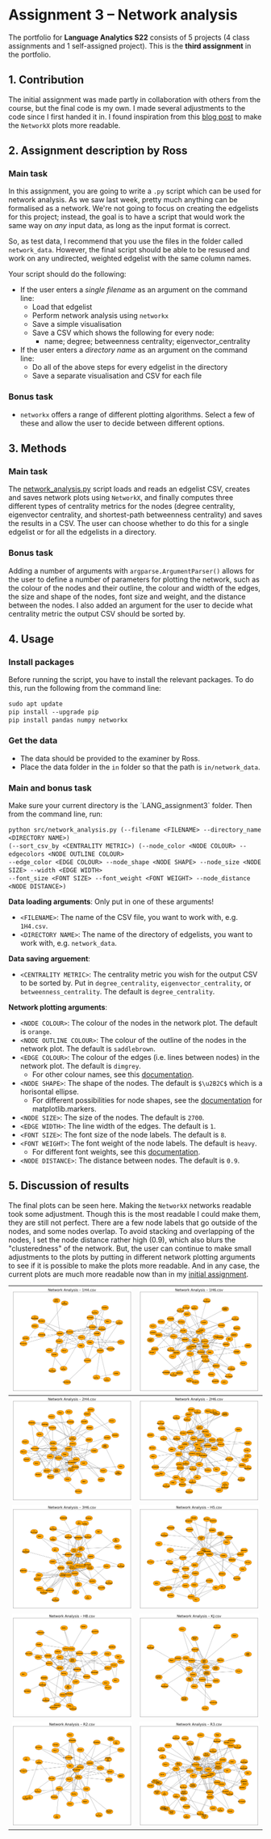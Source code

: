 # Assignment 3 – Network analysis
The portfolio for __Language Analytics S22__ consists of 5 projects (4 class assignments and 1 self-assigned project). This is the __third assignment__ in the portfolio. 

## 1. Contribution
The initial assignment was made partly in collaboration with others from the course, but the final code is my own. I made several adjustments to the code since I first handed it in. I found inspiration from this [blog post](https://towardsdatascience.com/customizing-networkx-graphs-f80b4e69bedf) to make the `NetworkX` plots more readable.

## 2. Assignment description by Ross
### Main task
In this assignment, you are going to write a ```.py``` script which can be used for network analysis. As we saw last week, pretty much anything can be formalised as a network. We're not going to focus on creating the edgelists for this project; instead, the goal is to have a script that would work the same way on _any_ input data, as long as the input format is correct. 

So, as test data, I recommend that you use the files in the folder called ```network_data```. However, the final script should be able to be resused and work on any undirected, weighted edgelist with the same column names.

Your script should do the following:

- If the user enters a _single filename_ as an argument on the command line:
  - Load that edgelist
  - Perform network analysis using ```networkx```
  - Save a simple visualisation
  - Save a CSV which shows the following for every node:
    - name; degree; betweenness centrality; eigenvector_centrality
- If the user enters a _directory name_ as an argument on the command line:
  - Do all of the above steps for every edgelist in the directory
  - Save a separate visualisation and CSV for each file

### Bonus task
- ```networkx``` offers a range of different plotting algorithms. Select a few of these and allow the user to decide between different options.

## 3. Methods
### Main task
The [network_analysis.py](https://github.com/agnesbn/LANG_assignment3/blob/main/src/network_analysis.py) script loads and reads an edgelist CSV, creates and saves network plots using `NetworkX`, and finally computes three different types of centrality metrics for the nodes (degree centrality, eigenvector centrality, and shortest-path betweenness centrality) and saves the results in a CSV. The user can choose whether to do this for a single edgelist or for all the edgelists in a directory.

### Bonus task
Adding a number of arguments with `argparse.ArgumentParser()` allows for the user to define a number of parameters for plotting the network, such as the colour of the nodes and their outline, the colour and width of the edges, the size and shape of the nodes, font size and weight, and the distance between the nodes. I also added an argument for the user to decide what centrality metric the output CSV should be sorted by.


## 4. Usage
### Install packages
Before running the script, you have to install the relevant packages. To do this, run the following from the command line:
```
sudo apt update
pip install --upgrade pip
pip install pandas numpy networkx 
```

### Get the data
- The data should be provided to the examiner by Ross.
- Place the data folder in the `in` folder so that the path is `in/network_data`.

### Main and bonus task
Make sure your current directory is the ´LANG_assignment3` folder. Then from the command line, run:
```
python src/network_analysis.py (--filename <FILENAME> --directory_name <DIRECTORY NAME>) 
(--sort_csv_by <CENTRALITY METRIC>) (--node_color <NODE COLOUR> --edgecolors <NODE OUTLINE COLOUR> 
--edge_color <EDGE COLOUR> --node_shape <NODE SHAPE> --node_size <NODE SIZE> --width <EDGE WIDTH> 
--font_size <FONT SIZE> --font_weight <FONT WEIGHT> --node_distance <NODE DISTANCE>)
```

__Data loading arguments__: Only put in one of these arguments!
- `<FILENAME>`: The name of the CSV file, you want to work with, e.g. `1H4.csv`.
- `<DIRECTORY NAME>`: The name of the directory of edgelists, you want to work with, e.g. `network_data`.

__Data saving arguement__:
- `<CENTRALITY METRIC>`: The centrality metric you wish for the output CSV to be sorted by. Put in `degree_centrality`, `eigenvector_centrality`, or `betweenness_centrality`. The default is `degree_centrality`.

__Network plotting arguments__:
- `<NODE COLOUR>`: The colour of the nodes in the network plot. The default is `orange`.
- `<NODE OUTLINE COLOUR>`: The colour of the outline of the nodes in the network plot. The default is `saddlebrown`.
- `<EDGE COLOUR>`: The colour of the edges (i.e. lines between nodes) in the network plot. The default is `dimgrey`.
    - For other colour names, see this [documentation](https://matplotlib.org/stable/gallery/color/named_colors.html).
- `<NODE SHAPE>`: The shape of the nodes. The default is `$\u2B2C$` which is a horisontal ellipse.
    - For different possibilities for node shapes, see the [documentation](https://matplotlib.org/stable/api/markers_api.html#module-matplotlib.markers) for matplotlib.markers.
- `<NODE SIZE>`: The size of the nodes. The default is `2700`.
- `<EDGE WIDTH>`: The line width of the edges. The default is `1`.
- `<FONT SIZE>`: The font size of the node labels. The default is `8`.
- `<FONT WEIGHT>`: The font weight of the node labels. The default is `heavy`.
    - For different font weights, see this [documentation](https://matplotlib.org/stable/tutorials/text/text_props.html).
- `<NODE DISTANCE>`: The distance between nodes. The default is `0.9`.


## 5. Discussion of results
The final plots can be seen here. Making the `NetworkX` networks readable took some adjustment. Though this is the most readable I could make them, they are still not perfect. There are a few node labels that go outside of the nodes, and some nodes overlap. To avoid stacking and overlapping of the nodes, I set the node distance rather high (0.9), which also blurs the "clusteredness" of the network. But, the user can continue to make small adjustments to the plots by putting in different network plotting arguments to see if it is possible to make the plots more readable. And in any case, the current plots are much more readable now than in my [initial assignment](https://github.com/agnesbn/assignments-cds-lang/blob/main/assignment3/out/network_1H6.png).

![](out/plots/network_1H4.png)           |![](out/plots/network_1H6.png)
:---------------------------------------:|:---------------------------------------:
![](out/plots/network_2H4.png)           |  ![](out/plots/network_2H6.png)
![](out/plots/network_3H6.png)           |  ![](out/plots/network_H5.png)
![](out/plots/network_H8.png)            |  ![](out/plots/network_KJ.png)       
![](out/plots/network_R2.png)            |  ![](out/plots/network_R3.png)       





